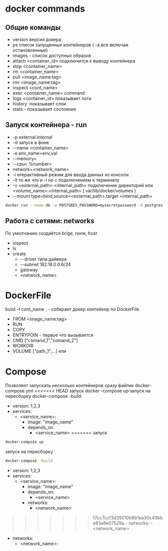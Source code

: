 # docker commands

## Общие команды

- version версия докера
- ps список запущенных контейнеров ( -a все включая остановленные)
- images - список доступных образов
- attach <container_id> подключится к выводу контейнера
- stop <container_name>
- rm <container_name>
- pull <image_name:tag>
- rmi <image_name:tag>
- inspect <cont_name>
- exec <container_name> command
- logs <container_id> показывает логи
- history <image> показывает слои
- stats - показывает состояние

## Запуск контейнера - run

- -p external:internal
- -d запуск в фоне
- --name <container_name>
- -e env_name=env_val
- --memory=<memory>
- --cpu<.%number>
- network=<network_name>
- -i итерактивный режим для ввода данных из консоли
- -it то же что и -i но с подключением к терминалу
- -v <external_path>:<internal_path> подключение директорий или <volume_name>:<internal_path> ( var/lib/docker/volumes )
- --mount type=bind,source=<external_path>,target <internal_path>

```bash
docker run --name db -e POSTGRES_PASSWORD=mysecretpassword -d postgres
```

## Работа с сетями: networks

По умолчанию создаётся brige, none, host

- inspect
- ls
- create
  - --driver типа дайвера
  - --subnet 182.18.0.0.6/24
  - gateway
  - <network_name>

# DockerFile

build -t cont_name . - собирает докер контейенр по DockerFile

- FROM <image_name:tag>
- RUN <comand>
- COPY <FROM> <TO>
- ENTRYPOIN - первое что вызывается
- CMD ["comand_1","comand_2"]
- WORKDIR <path>
- VOLUME ["path_1",...] или <path>

# Compose

Позволяет запускать несколько контейнеров сразу файлик docker-compose.yml
<<<<<<< HEAD
запуск docker -compose up
запуск на пересборку docker-compose -build

- version: 1,2,3
- services:
  - <service_name>:
    - image: "image_name"
    - depends_on:
      - <service_name>
=======
запуск 
```bash
docker-compose up
```
запуск на пересборку 
```bash
docker-compose -build   
```
   - version: 1,2,3
   - services: 
     - <service_name>:
       - image: "image_name"
       - depends_on:
         - <service_name>
       - networks:
         - <network_name>
>>>>>>> 17cc7ccf3d35010b8b1ea30c49bbe83a8e07529a
    - networks:
      - <network_name>
  - networks:
    - <network_name>:
